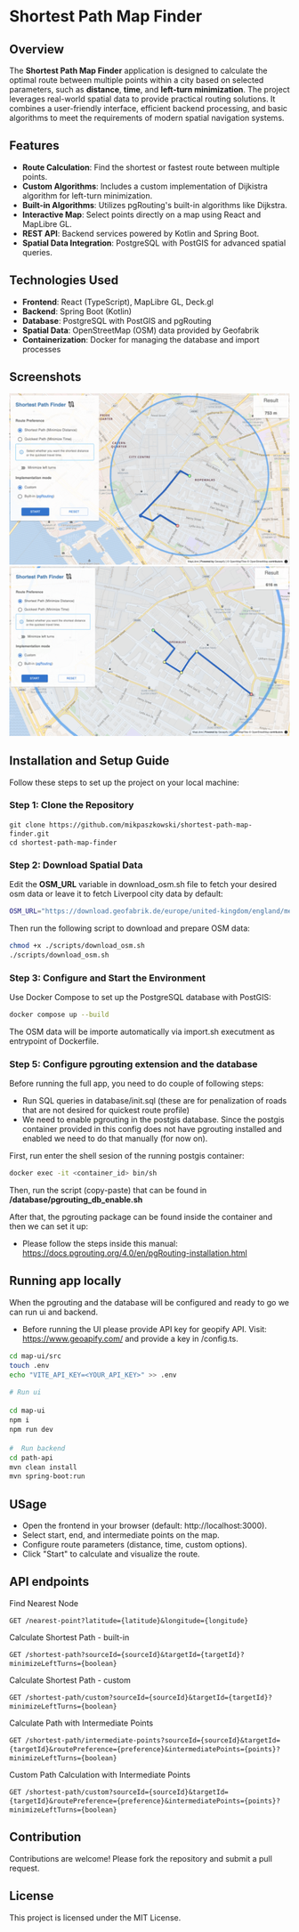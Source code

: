 # Shortest Path Map Finder

## Overview

The **Shortest Path Map Finder** application is designed to calculate the optimal route between multiple points within a city based on selected parameters, such as **distance**, **time**, and **left-turn minimization**. The project leverages real-world spatial data to provide practical routing solutions. It combines a user-friendly interface, efficient backend processing, and basic algorithms to meet the requirements of modern spatial navigation systems.

## Features

- **Route Calculation**: Find the shortest or fastest route between multiple points.
- **Custom Algorithms**: Includes a custom implementation of Dijkistra algorithm for left-turn minimization.
- **Built-in Algorithms**: Utilizes pgRouting's built-in algorithms like Dijkstra.
- **Interactive Map**: Select points directly on a map using React and MapLibre GL.
- **REST API**: Backend services powered by Kotlin and Spring Boot.
- **Spatial Data Integration**: PostgreSQL with PostGIS for advanced spatial queries.

## Technologies Used

- **Frontend**: React (TypeScript), MapLibre GL, Deck.gl
- **Backend**: Spring Boot (Kotlin)
- **Database**: PostgreSQL with PostGIS and pgRouting
- **Spatial Data**: OpenStreetMap (OSM) data provided by Geofabrik
- **Containerization**: Docker for managing the database and import processes

## Screenshots

![Route Visualization](./img/ui_img.png)
![Multiple Points Route Visualization](./img/ui_multiple_points_map.png)

## Installation and Setup Guide

Follow these steps to set up the project on your local machine:

### Step 1: Clone the Repository

```text
git clone https://github.com/mikpaszkowski/shortest-path-map-finder.git
cd shortest-path-map-finder
```

### Step 2: Download Spatial Data

Edit the **OSM_URL** variable in download_osm.sh file to fetch your desired osm data or leave it to fetch Liverpool city data by default:

```bash
OSM_URL="https://download.geofabrik.de/europe/united-kingdom/england/merseyside-latest.osm.pbf"
```

Then run the following script to download and prepare OSM data:

```bash
chmod +x ./scripts/download_osm.sh
./scripts/download_osm.sh
```

### Step 3: Configure and Start the Environment

Use Docker Compose to set up the PostgreSQL database with PostGIS:

```bash
docker compose up --build
```

The OSM data will be importe automatically via import.sh executment as entrypoint of Dockerfile.

### Step 5: Configure pgrouting extension and the database

Before running the full app, you need to do couple of following steps:

- Run SQL queries in database/init.sql (these are for penalization of roads that are not desired for quickest route profile)
- We need to enable pgrouting in the postgis database. Since the postgis container provided in this config does not have pgrouting installed and enabled we need to do that manually (for now on).

First, run enter the shell sesion of the running postgis container:

```bash
docker exec -it <container_id> bin/sh
```

Then, run the script (copy-paste) that can be found in **/database/pgrouting_db_enable.sh**

After that, the pgrouting package can be found inside the container and then we can set it up:

- Please follow the steps inside this manual: https://docs.pgrouting.org/4.0/en/pgRouting-installation.html

## Running app locally

When the pgrouting and the database will be configured and ready to go we can run ui and backend.

- Before running the UI please provide API key for geopify API. Visit: https://www.geoapify.com/ and provide a key in /config.ts.

```bash
cd map-ui/src
touch .env
echo "VITE_API_KEY=<YOUR_API_KEY>" >> .env
```

```bash
# Run ui

cd map-ui
npm i
npm run dev

#  Run backend
cd path-api
mvn clean install
mvn spring-boot:run
```

## USage

- Open the frontend in your browser (default: http://localhost:3000).
- Select start, end, and intermediate points on the map.
- Configure route parameters (distance, time, custom options).
- Click "Start" to calculate and visualize the route.

## API endpoints

Find Nearest Node

```
GET /nearest-point?latitude={latitude}&longitude={longitude}
```

Calculate Shortest Path - built-in

```
GET /shortest-path?sourceId={sourceId}&targetId={targetId}?minimizeLeftTurns={boolean}
```

Calculate Shortest Path - custom

```
GET /shortest-path/custom?sourceId={sourceId}&targetId={targetId}?minimizeLeftTurns={boolean}
```

Calculate Path with Intermediate Points

```
GET /shortest-path/intermediate-points?sourceId={sourceId}&targetId={targetId}&routePreference={preference}&intermediatePoints={points}?minimizeLeftTurns={boolean}
```

Custom Path Calculation with Intermediate Points

```
GET /shortest-path/custom?sourceId={sourceId}&targetId={targetId}&routePreference={preference}&intermediatePoints={points}?minimizeLeftTurns={boolean}
```

## Contribution

Contributions are welcome! Please fork the repository and submit a pull request.

## License

This project is licensed under the MIT License.

